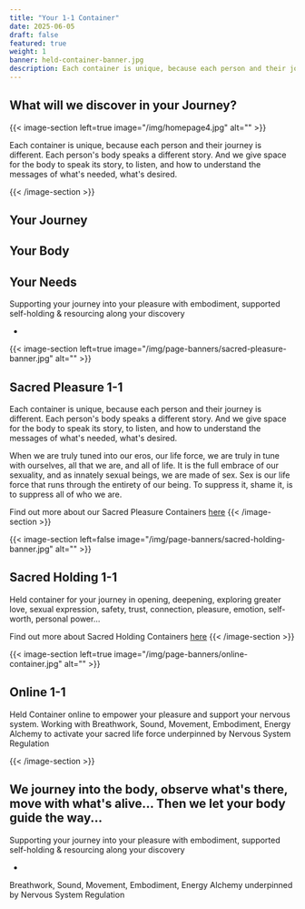 ```yaml
---
title: "Your 1-1 Container"
date: 2025-06-05
draft: false
featured: true
weight: 1
banner: held-container-banner.jpg
description: Each container is unique, because each person and their journey is different. Each person's body speaks a different story. And we give space for the body to speak its story, to listen, and how to understand the messages of what's needed, what's desired. 
---
```


## What will we discover in your Journey?

{{< image-section left=true image="/img/homepage4.jpg" alt="" >}}

Each container is unique, because each person and their journey is different. Each person's body speaks a different story. And we give space for the body to speak its story, to listen, and how to understand the messages of what's needed, what's desired. 

{{< /image-section >}}


## Your Journey
## Your Body
## Your Needs

Supporting your journey into your pleasure with embodiment, supported self-holding & resourcing along your discovery

-



{{< image-section left=true image="/img/page-banners/sacred-pleasure-banner.jpg" alt="" >}}
## Sacred Pleasure 1-1

Each container is unique, because each person and their journey is different. Each person's body speaks a different story. And we give space for the body to speak its story, to listen, and how to understand the messages of what's needed, what's desired. 


When we are truly tuned into our eros, our life force, we are truly in tune with ourselves, all that we are, and all of life. It is the full embrace of our sexuality, and as innately sexual beings, we are made of sex. Sex is our life force that runs through the entirety of our being. To suppress it, shame it, is to suppress all of who we are.

Find out more about our Sacred Pleasure Containers [here](https://somarosa.co.uk/offerings/sacred-holding/ "")
{{< /image-section >}}

{{< image-section left=false image="/img/page-banners/sacred-holding-banner.jpg" alt="" >}}
## Sacred Holding 1-1
Held container for your journey in opening, deepening, exploring greater love, sexual expression, safety, trust, connection, pleasure, emotion, self-worth, personal power...

Find out more about Sacred Holding Containers [here](https://somarosa.co.uk/offerings/sacred-holding/ "")
{{< /image-section >}}

{{< image-section left=true image="/img/page-banners/online-container.jpg" alt="" >}}
## Online 1-1

Held Container online to empower your pleasure and support your nervous system. Working with Breathwork, Sound, Movement, Embodiment, Energy Alchemy to activate your sacred life force underpinned by Nervous System Regulation

{{< /image-section >}}

## We journey into the body, observe what's there, move with what's alive... Then we let your body guide the way...

Supporting your journey into your pleasure with embodiment, supported self-holding & resourcing along your discovery

-

Breathwork, Sound, Movement, Embodiment, Energy Alchemy underpinned by Nervous System Regulation